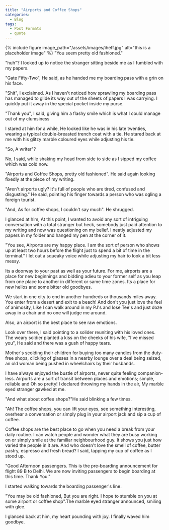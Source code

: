 ```yaml
---
title: "Airports and Coffee Shops"
categories:
  - Blog
tags:
  - Post Formats
  - quote
---
```

{% include figure image_path="/assets/images/iheff.jpg" alt="this is a placeholder image" %}
"You seem pretty old fashioned."



 "huh"? I looked up to notice the stranger sitting beside me as I fumbled with my papers.



"Gate Fifty-Two", He said, as he handed me my boarding pass with a grin on his face.



"Shit", I exclaimed. As I haven't noticed how sprawling my boarding pass has managed to glide its way out of the sheets of papers I was carrying. I quickly put it away in the special pocket inside my purse.



"Thank you", I said, giving him a flashy smile which is what I could manage out of my clumsiness 



I stared at him for a while, He looked like he was in his late twenties, wearing a typical double-breasted trench coat with a tie. He stared back at me with his glitzy marble coloured eyes while adjusting his tie.



"So, A writer"?



No, I said, while shaking my head from side to side as I sipped my coffee which was cold now.



"Airports and Coffee Shops, pretty old fashioned". He said again looking fixedly at the piece of my writing.

"Aren't airports ugly? It's full of people who are tired, confused and disgusting." He said, pointing his finger towards a person who was ogling a foreign tourist.

"And, As for coffee shops, I couldn't say much". He shrugged.



I glanced at him, At this point, I wanted to avoid any sort of intriguing conversation with a total stranger but heck, somebody just paid attention to my writing and now was questioning on my belief. I neatly adjusted my papers in my folder and hanged my pen at the corner of it.



"You see, Airports are my happy place. I am the sort of person who shows up at least two hours before the flight just to spend a bit of time in the terminal." I let out a squeaky voice while adjusting my hair to look a bit less messy.



Its a doorway to your past as well as your future. For me, airports are a place for new beginnings and bidding adieu to your former self as you leap from one place to another in different or same time zones. Its a place for new hellos and some bitter old goodbyes.

We start in one city to end in another hundreds or thousands miles away. You enter from a desert and exit to a beach! And don't you just love the feel of animosity, Like I can walk around in my PJ's and lose Tee's and just doze away in a chair and no one will judge me around.

Also, an airport is the best place to see raw emotions.

Look over there, I said pointing to a solider reuniting with his loved ones. The weary soldier planted a kiss on the cheeks of his wife, "I've missed you", He said and there was a gush of happy tears.

Mother's scolding their children for buying too many candies from the duty-free shops, clicking of glasses in a nearby lounge over a deal being seized, an old woman being pushed in wheelchairs by their husbands. 

I have always enjoyed the bustle of airports, never quite feeling companion-less. Airports are a sort of transit between places and emotions; simple, reliable and Oh so pretty! I declared throwing my hands in the air, My marble eyed stranger gawked at me.



"And what about coffee shops?"He said blinking a few times.

"Ah! The coffee shops, you can lift your eyes, see something interesting, overhear a conversation or simply plug in your airport jack and sip a cup of coffee.

Coffee shops are the best place to go when you need a break from your daily routine. I can watch people and wonder what they are busy working on or simply smile at the familiar neighbourhood guy. It shows you just how varied the people in it are. And who doesn't love the smell of coffee, butter pastry, espresso and fresh bread? I said, tapping my cup of coffee as I stood up.



"Good Afternoon passengers. This is the pre-boarding announcement for flight 89 B to Delhi. We are now inviting passengers to begin boarding at this time. Thank You."



I started walking towards the boarding passenger's line.

"You may be old fashioned, But you are right. I hope to stumble on you at some airport or coffee shop".The marble eyed stranger announced, smiling with glee.



I glanced back at him, my heart pounding with joy. I finally waved him goodbye.
